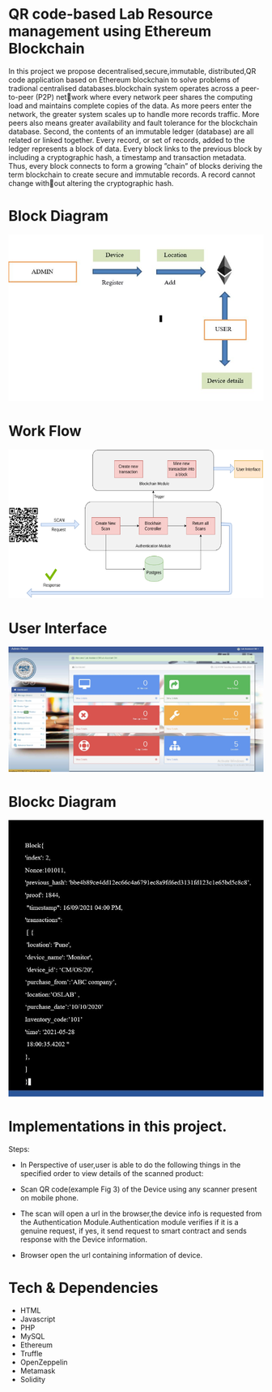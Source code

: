 # QR code-based Lab Resource management using Ethereum Blockchain

In this project we propose decentralised,secure,immutable, distributed,QR
code application based on Ethereum blockchain to solve problems of tradional
centralised databases.blockchain system operates across a peer-to-peer (P2P) network where every network peer shares the computing load and maintains complete
copies of the data. As more peers enter the network, the greater system scales
up to handle more records traffic. More peers also means greater availability and
fault tolerance for the blockchain database. Second, the contents of an immutable
ledger (database) are all related or linked together. Every record, or set of records,
added to the ledger represents a block of data. Every block links to the previous
block by including a cryptographic hash, a timestamp and transaction metadata.
Thus, every block connects to form a growing ”chain” of blocks deriving the term
blockchain to create secure and immutable records. A record cannot change without altering the cryptographic hash.

# Block Diagram
   
![Block Diagram](images/2.JPG)


# Work Flow
   
![Work FLow](images/3.png)


# User Interface
   
![User Interface](images/1.JPG)


# Blockc Diagram
   
![Block structure](images/6.JPG)

# Implementations in this project.

Steps: 
* In Perspective of user,user is able to do the following things in the specified order to view details of the scanned product:


* Scan QR code(example Fig 3) of the Device using any scanner present on mobile phone.

* The scan will open a url in the browser,the device info is requested from the Authentication Module.Authentication module verifies if it is a genuine request, if yes, it send request to smart contract and sends response with the Device information.

- Browser open the url containing information of device.

# Tech & Dependencies
* HTML
* Javascript
* PHP
* MySQL
* Ethereum 
* Truffle
* OpenZeppelin 
* Metamask 
* Solidity 
